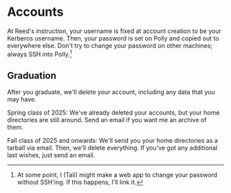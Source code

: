 # Accounts

At Reed's instruction, your username is fixed at account creation to be your
Kerberos username. Then, your password is set on Polly and copied out to
everywhere else. Don't try to change your password on other machines; always
SSH into Polly.[^web]

[^web]: At some point, I (Tali) might make a web app to change your password
    without SSH'ing. If this happens, I'll link it.

## Graduation

After you graduate, we'll delete your account, including any data that you
may have.

Spring class of 2025: We've already deleted your accounts, but your home
directories are still around. Send an email if you want me an archive of
them.

Fall class of 2025 and onwards: We'll send you your home directories as a
tarball via email. Then, we'll delete everything. If you've got any
additional last wishes, just send an email.
